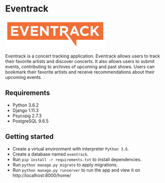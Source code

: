 # Eventrack

![Eventrack logo](https://github.com/FedorSelitsky/eventrack/blob/master/event/static/event/images/logo.png)

Eventrack is a concert tracking application. Eventrack allows users to track their favorite artists and discover concerts. It also allows users to submit events, contributing to archives of upcoming and past shows. Users can bookmark their favorite artists and receive recommendations about their upcoming events.

## Requirements

* Python 3.6.2
* Django 1.11.3
* Psycopg 2.7.3
* PostgreSQL 9.6.5

## Getting started

* Create a virtual environment with interpreter `Python 3.6`.
* Create a database named `eventrack`.
* Run `pip install -r requirements.txt` to install dependencies.
* Run `python manage.py migrate` to apply migrations.
* Run `python manage.py runserver` to run the app and view it on http://localhost:8000/home/
